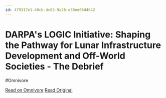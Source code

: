 ```yaml
---
id: 479317e1-40cb-4c62-9a26-e38ee06d4642
---
```


# DARPA's LOGIC Initiative: Shaping the Pathway for Lunar Infrastructure Development and Off-World Societies - The Debrief
#Omnivore

[Read on Omnivore](https://omnivore.app/me/darpa-s-logic-initiative-shaping-the-pathway-for-lunar-infrastru-18b5001ff52)
[Read Original](https://thedebrief.org/darpas-logic-initiative-shaping-the-pathway-for-lunar-infrastructure-development-and-off-world-societies)

